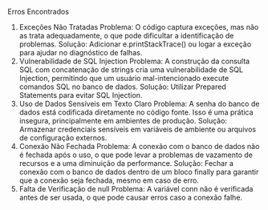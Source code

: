 Erros Encontrados
1. Exceções Não Tratadas
Problema: O código captura exceções, mas não as trata adequadamente, o que pode dificultar a identificação de problemas.
Solução: Adicionar e.printStackTrace() ou logar a exceção para ajudar no diagnóstico de falhas.
2. Vulnerabilidade de SQL Injection
Problema: A construção da consulta SQL com concatenação de strings cria uma vulnerabilidade de SQL Injection, permitindo que um usuário mal-intencionado execute comandos SQL no banco de dados.
Solução: Utilizar Prepared Statements para evitar SQL Injection.
3. Uso de Dados Sensíveis em Texto Claro
Problema: A senha do banco de dados está codificada diretamente no código fonte. Isso é uma prática insegura, principalmente em ambientes de produção.
Solução: Armazenar credenciais sensíveis em variáveis de ambiente ou arquivos de configuração externos.
4. Conexão Não Fechada
Problema: A conexão com o banco de dados não é fechada após o uso, o que pode levar a problemas de vazamento de recursos e a uma diminuição da performance.
Solução: Fechar a conexão com o banco de dados dentro de um bloco finally para garantir que a conexão seja fechada, mesmo em caso de erro.
5. Falta de Verificação de null
Problema: A variável conn não é verificada antes de ser usada, o que pode causar erros caso a conexão falhe.
